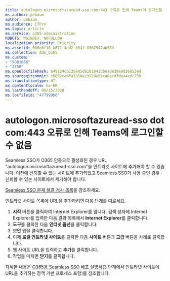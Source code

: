 ```yaml
---
title: autologon.microsoftazuread-sso.com:443 오류로 인해 Teams에 로그인할 수 없음
ms.author: pebaum
author: pebaum
ms.audience: ITPro
ms.topic: article
ms.service: o365-administration
ROBOTS: NOINDEX, NOFOLLOW
localization_priority: Priority
ms.assetid: 686e8f18-b871-4dd2-864f-8562947ab583
ms.collection: Adm_O365
ms.custom:
- "9001686"
- "3750"
ms.openlocfilehash: 649124db135805d8101b43dbead63860d36853ed
ms.sourcegitcommit: c6692ce0fa1358ec3529e59ca0ecdfdea4cdc759
ms.translationtype: HT
ms.contentlocale: ko-KR
ms.lasthandoff: 09/15/2020
ms.locfileid: "47799966"
---
```

# <a name="unable-to-log-into-teams-due-to-error-autologonmicrosoftazuread-sso-dot-com443"></a>autologon.microsoftazuread-sso dot com:443 오류로 인해 Teams에 로그인할 수 없음

Seamless SSO가 O365 인증으로 활성화된 경우 URL "autologon.microsoftazuread-sso.com"을 인트라넷 사이트에 추가해야 할 수 있습니다.  이전에 신뢰할 수 있는 사이트에 추가되었고 Seamless SSO가 사용 중인 경우 신뢰할 수 있는 사이트에서 제거해야 합니다.

[Seamless SSO 문제 해결 검사 목록](https://docs.microsoft.com/azure/active-directory/hybrid/tshoot-connect-sso#troubleshooting-checklist)을 참조하세요.

인트라넷 사이트 목록에 URL을 추가하려면 다음 단계를 따르세요.

1. **시작** 버튼을 클릭하여 Internet Explorer를 엽니다. 검색 상자에 Internet Explorer를 입력한 다음 결과 목록에서 **Internet Explorer**를 클릭합니다.
2. **도구**를 클릭한 다음 **인터넷 옵션**을 클릭합니다.
3. **보안** 탭을 클릭합니다.
4. 이제 **로컬 인트라넷 사이트**를 클릭한 다음 **사이트** 버튼과 **고급** 버튼을 차례로 클릭합니다.
5. 웹 사이트 URL을 입력하고 **추가**를 클릭합니다.
6. 작업을 마치면 **닫기**를 클릭합니다.

자세한 내용은 [O365용 Seamless SSO 배포 설명서](https://docs.microsoft.com/azure/active-directory/hybrid/how-to-connect-sso-quick-start)(3 단계에서 인트라넷 사이트에 URL을 추가하는 정책 기반 프로세스 포함)를 참조합니다.
